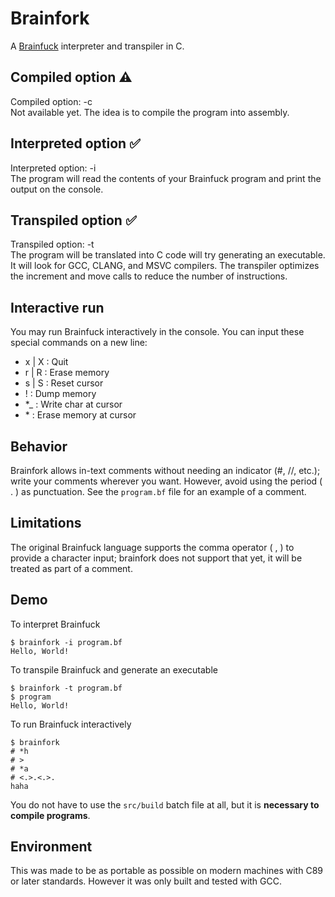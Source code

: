 # Brainfork
A [Brainfuck](https://en.wikipedia.org/wiki/Brainfuck) interpreter and transpiler in C. 

## Compiled option ⚠️
Compiled option: -c  
Not available yet. The idea is to compile the program into assembly.

## Interpreted option ✅ 
Interpreted option: -i  
The program will read the contents of your Brainfuck program and print the output on the console.

## Transpiled option ✅ 
Transpiled option: -t  
The program will be translated into C code will try generating an executable. It will look for GCC, CLANG, and MSVC compilers. The transpiler optimizes the increment and move calls to reduce the number of instructions.

## Interactive run
You may run Brainfuck interactively in the console. You can input these special commands on a new line:
* x | X : Quit
* r | R : Erase memory
* s | S : Reset cursor
* ! : Dump memory
* *_ : Write char at cursor
* \* : Erase memory at cursor

## Behavior
Brainfork allows in-text comments without needing an indicator (#, //, etc.); write your comments wherever you want. However, avoid using the period ( . ) as punctuation.  See the `program.bf` file for an example of a comment.

## Limitations
The original Brainfuck language supports the comma operator ( , ) to provide a character input; brainfork does not support that yet, it will be treated as part of a comment.

## Demo
To interpret Brainfuck
```console
$ brainfork -i program.bf
Hello, World!
```
To transpile Brainfuck and generate an executable
```console
$ brainfork -t program.bf
$ program
Hello, World!
```
To run Brainfuck interactively
```console
$ brainfork
# *h
# >
# *a
# <.>.<.>.
haha
```
You do not have to use the `src/build` batch file at all, but it is **necessary to compile programs**.

## Environment
This was made to be as portable as possible on modern machines with C89 or later standards. However it was only built and tested with GCC.


